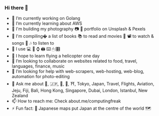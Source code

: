 ### Hi there 👋

- 🔭 I’m currently working on Golang
- 🌱 I’m currently learning about AWS
- 💈 I'm building my photography 📷 📸 portfolio on Unsplash & Pexels
- 🚧 I'm compiling� a list of books 📚 to read and movies 🎥 📽 to watch & songs 🎵 🎶 to listen to
- 🧿 I use 💻 📱 ⌚️ 🖨 ⌨️ 🖱 🎛
- 🚁 I hope to learn flying a helicopter one day
- 👯 I’m looking to collaborate on websites related to food, travel, languages, finance, music
- 🤔 I’m looking for help with web-scrapers, web-hosting, web-blog, automation for photo-editing
- 💬 Ask me about 🍱, 🇯🇵, 🗼, 🗻, ⛩, Tokyo, Japan, Travel, Flights, Aviation, Jeju, Fiji, Bali, Hong Kong, Singapore, Dubai, London, Istanbul, New Zealand
- 📫 How to reach me: Check about.me/computingfreak
- ⚡ Fun fact: 🗾 Japanese maps put Japan at the centre of the world 🗺
